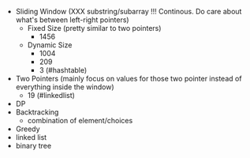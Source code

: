 + Sliding Window (XXX substring/subarray !!! Continous. Do care about what's between left-right pointers)
    + Fixed Size (pretty similar to two pointers)
        + 1456
    + Dynamic Size
        + 1004
        + 209
        + 3 (#hashtable)
+ Two Pointers (mainly focus on values for those two pointer instead of everything inside the window)
    + 19 (#linkedlist)
+ DP
+ Backtracking
    + combination of element/choices
+ Greedy
+ linked list
+ binary tree
